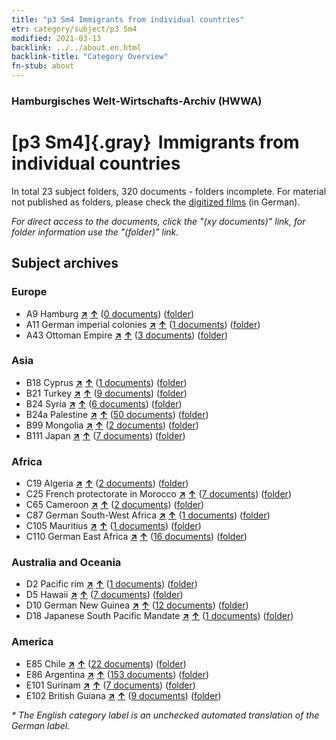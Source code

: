 ```yaml
---
title: "p3 Sm4 Immigrants from individual countries"
etr: category/subject/p3 Sm4
modified: 2021-03-13
backlink: ../../about.en.html
backlink-title: "Category Overview"
fn-stub: about
---
```


### Hamburgisches Welt-Wirtschafts-Archiv (HWWA)
# [p3 Sm4]{.gray}&#8201; Immigrants from individual countries&#160; 





In total 23 subject folders, 320 documents - folders incomplete.
For material not published as folders, please check the [digitized films](/film/h1_sh) (in German).

_For direct access to the documents, click the "(xy documents)" link, for folder information use the "(folder)" link._

## Subject archives



### Europe

- A9 Hamburg [**&nearr;**](../../../geo/i/140905/about.en.html "Hamburg (all folders)") [**&uarr;**](../../../geo/about.en.html#A9 "Country category system") (<a href="https://pm20.zbw.eu/dfgview/sh/140905,182222" title="about: Hamburg : Immigrants from individual countries" target="_blank">0 documents</a>) ([folder](http://purl.org/pressemappe20/folder/sh/140905,182222))
- A11 German imperial colonies [**&nearr;**](../../../geo/i/140960/about.en.html "German imperial colonies (all folders)") [**&uarr;**](../../../geo/about.en.html#A11 "Country category system") (<a href="https://pm20.zbw.eu/dfgview/sh/140960,182222" title="about: German imperial colonies : Immigrants from individual countries" target="_blank">1 documents</a>) ([folder](http://purl.org/pressemappe20/folder/sh/140960,182222))
- A43 Ottoman Empire [**&nearr;**](../../../geo/i/141034/about.en.html "Ottoman Empire (all folders)") [**&uarr;**](../../../geo/about.en.html#A43 "Country category system") (<a href="https://pm20.zbw.eu/dfgview/sh/141034,182222" title="about: Ottoman Empire : Immigrants from individual countries" target="_blank">3 documents</a>) ([folder](http://purl.org/pressemappe20/folder/sh/141034,182222))

### Asia

- B18 Cyprus [**&nearr;**](../../../geo/i/141079/about.en.html "Cyprus (all folders)") [**&uarr;**](../../../geo/about.en.html#B18 "Country category system") (<a href="https://pm20.zbw.eu/dfgview/sh/141079,182222" title="about: Cyprus : Immigrants from individual countries" target="_blank">1 documents</a>) ([folder](http://purl.org/pressemappe20/folder/sh/141079,182222))
- B21 Turkey [**&nearr;**](../../../geo/i/141111/about.en.html "Turkey (all folders)") [**&uarr;**](../../../geo/about.en.html#B21 "Country category system") (<a href="https://pm20.zbw.eu/dfgview/sh/141111,182222" title="about: Turkey : Immigrants from individual countries" target="_blank">9 documents</a>) ([folder](http://purl.org/pressemappe20/folder/sh/141111,182222))
- B24 Syria [**&nearr;**](../../../geo/i/141114/about.en.html "Syria (all folders)") [**&uarr;**](../../../geo/about.en.html#B24 "Country category system") (<a href="https://pm20.zbw.eu/dfgview/sh/141114,182222" title="about: Syria : Immigrants from individual countries" target="_blank">6 documents</a>) ([folder](http://purl.org/pressemappe20/folder/sh/141114,182222))
- B24a Palestine [**&nearr;**](../../../geo/i/141115/about.en.html "Palestine (all folders)") [**&uarr;**](../../../geo/about.en.html#B24a "Country category system") (<a href="https://pm20.zbw.eu/dfgview/sh/141115,182222" title="about: Palestine : Immigrants from individual countries" target="_blank">50 documents</a>) ([folder](http://purl.org/pressemappe20/folder/sh/141115,182222))
- B99 Mongolia [**&nearr;**](../../../geo/i/141261/about.en.html "Mongolia (all folders)") [**&uarr;**](../../../geo/about.en.html#B99 "Country category system") (<a href="https://pm20.zbw.eu/dfgview/sh/141261,182222" title="about: Mongolia : Immigrants from individual countries" target="_blank">2 documents</a>) ([folder](http://purl.org/pressemappe20/folder/sh/141261,182222))
- B111 Japan [**&nearr;**](../../../geo/i/141272/about.en.html "Japan (all folders)") [**&uarr;**](../../../geo/about.en.html#B111 "Country category system") (<a href="https://pm20.zbw.eu/dfgview/sh/141272,182222" title="about: Japan : Immigrants from individual countries" target="_blank">7 documents</a>) ([folder](http://purl.org/pressemappe20/folder/sh/141272,182222))

### Africa

- C19 Algeria [**&nearr;**](../../../geo/i/141354/about.en.html "Algeria (all folders)") [**&uarr;**](../../../geo/about.en.html#C19 "Country category system") (<a href="https://pm20.zbw.eu/dfgview/sh/141354,182222" title="about: Algeria : Immigrants from individual countries" target="_blank">2 documents</a>) ([folder](http://purl.org/pressemappe20/folder/sh/141354,182222))
- C25 French protectorate in Morocco [**&nearr;**](../../../geo/i/141358/about.en.html "French protectorate in Morocco (all folders)") [**&uarr;**](../../../geo/about.en.html#C25 "Country category system") (<a href="https://pm20.zbw.eu/dfgview/sh/141358,182222" title="about: French protectorate in Morocco : Immigrants from individual countries" target="_blank">7 documents</a>) ([folder](http://purl.org/pressemappe20/folder/sh/141358,182222))
- C65 Cameroon [**&nearr;**](../../../geo/i/141410/about.en.html "Cameroon (all folders)") [**&uarr;**](../../../geo/about.en.html#C65 "Country category system") (<a href="https://pm20.zbw.eu/dfgview/sh/141410,182222" title="about: Cameroon : Immigrants from individual countries" target="_blank">2 documents</a>) ([folder](http://purl.org/pressemappe20/folder/sh/141410,182222))
- C87 German South-West Africa [**&nearr;**](../../../geo/i/141450/about.en.html "German South-West Africa (all folders)") [**&uarr;**](../../../geo/about.en.html#C87 "Country category system") (<a href="https://pm20.zbw.eu/dfgview/sh/141450,182222" title="about: German South-West Africa : Immigrants from individual countries" target="_blank">1 documents</a>) ([folder](http://purl.org/pressemappe20/folder/sh/141450,182222))
- C105 Mauritius [**&nearr;**](../../../geo/i/141469/about.en.html "Mauritius (all folders)") [**&uarr;**](../../../geo/about.en.html#C105 "Country category system") (<a href="https://pm20.zbw.eu/dfgview/sh/141469,182222" title="about: Mauritius : Immigrants from individual countries" target="_blank">1 documents</a>) ([folder](http://purl.org/pressemappe20/folder/sh/141469,182222))
- C110 German East Africa [**&nearr;**](../../../geo/i/141471/about.en.html "German East Africa (all folders)") [**&uarr;**](../../../geo/about.en.html#C110 "Country category system") (<a href="https://pm20.zbw.eu/dfgview/sh/141471,182222" title="about: German East Africa : Immigrants from individual countries" target="_blank">16 documents</a>) ([folder](http://purl.org/pressemappe20/folder/sh/141471,182222))

### Australia and Oceania

- D2 Pacific rim [**&nearr;**](../../../geo/i/141593/about.en.html "Pacific rim (all folders)") [**&uarr;**](../../../geo/about.en.html#D2 "Country category system") (<a href="https://pm20.zbw.eu/dfgview/sh/141593,182222" title="about: Pacific rim : Immigrants from individual countries" target="_blank">1 documents</a>) ([folder](http://purl.org/pressemappe20/folder/sh/141593,182222))
- D5 Hawaii [**&nearr;**](../../../geo/i/141595/about.en.html "Hawaii (all folders)") [**&uarr;**](../../../geo/about.en.html#D5 "Country category system") (<a href="https://pm20.zbw.eu/dfgview/sh/141595,182222" title="about: Hawaii : Immigrants from individual countries" target="_blank">7 documents</a>) ([folder](http://purl.org/pressemappe20/folder/sh/141595,182222))
- D10 German New Guinea [**&nearr;**](../../../geo/i/141601/about.en.html "German New Guinea (all folders)") [**&uarr;**](../../../geo/about.en.html#D10 "Country category system") (<a href="https://pm20.zbw.eu/dfgview/sh/141601,182222" title="about: German New Guinea : Immigrants from individual countries" target="_blank">12 documents</a>) ([folder](http://purl.org/pressemappe20/folder/sh/141601,182222))
- D18 Japanese South Pacific Mandate [**&nearr;**](../../../geo/i/141618/about.en.html "Japanese South Pacific Mandate (all folders)") [**&uarr;**](../../../geo/about.en.html#D18 "Country category system") (<a href="https://pm20.zbw.eu/dfgview/sh/141618,182222" title="about: Japanese South Pacific Mandate : Immigrants from individual countries" target="_blank">1 documents</a>) ([folder](http://purl.org/pressemappe20/folder/sh/141618,182222))

### America

- E85 Chile [**&nearr;**](../../../geo/i/141691/about.en.html "Chile (all folders)") [**&uarr;**](../../../geo/about.en.html#E85 "Country category system") (<a href="https://pm20.zbw.eu/dfgview/sh/141691,182222" title="about: Chile : Immigrants from individual countries" target="_blank">22 documents</a>) ([folder](http://purl.org/pressemappe20/folder/sh/141691,182222))
- E86 Argentina [**&nearr;**](../../../geo/i/141692/about.en.html "Argentina (all folders)") [**&uarr;**](../../../geo/about.en.html#E86 "Country category system") (<a href="https://pm20.zbw.eu/dfgview/sh/141692,182222" title="about: Argentina : Immigrants from individual countries" target="_blank">153 documents</a>) ([folder](http://purl.org/pressemappe20/folder/sh/141692,182222))
- E101 Surinam [**&nearr;**](../../../geo/i/141699/about.en.html "Surinam (all folders)") [**&uarr;**](../../../geo/about.en.html#E101 "Country category system") (<a href="https://pm20.zbw.eu/dfgview/sh/141699,182222" title="about: Surinam : Immigrants from individual countries" target="_blank">7 documents</a>) ([folder](http://purl.org/pressemappe20/folder/sh/141699,182222))
- E102 British Guiana [**&nearr;**](../../../geo/i/141700/about.en.html "British Guiana (all folders)") [**&uarr;**](../../../geo/about.en.html#E102 "Country category system") (<a href="https://pm20.zbw.eu/dfgview/sh/141700,182222" title="about: British Guiana : Immigrants from individual countries" target="_blank">9 documents</a>) ([folder](http://purl.org/pressemappe20/folder/sh/141700,182222))


_* The English category label is an unchecked automated translation of the German label._

